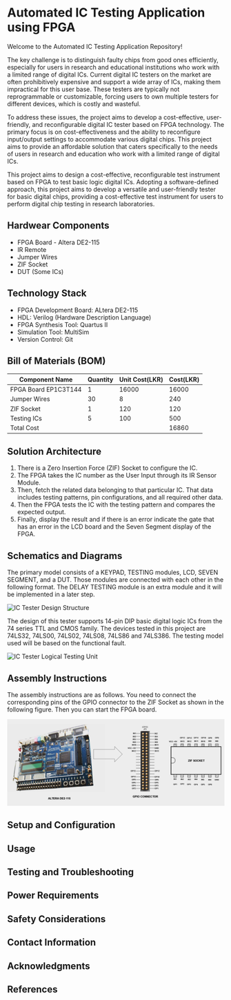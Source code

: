 # Automated IC Testing Application using FPGA

Welcome to the Automated IC Testing Application Repository!

The key challenge is to distinguish faulty chips from good ones efficiently, especially for users in research and educational institutions who work with a limited range of digital ICs. Current digital IC testers on the market are often prohibitively expensive and support a wide array of ICs, making them impractical for this user base. These testers are typically not reprogrammable or customizable, forcing users to own multiple testers for different devices, which is costly and wasteful.

To address these issues, the project aims to develop a cost-effective, user-friendly, and reconfigurable digital IC tester based on FPGA technology. The primary focus is on cost-effectiveness and the ability to reconfigure input/output settings to accommodate various digital chips. This project aims to provide an affordable solution that caters specifically to the needs of users in research and education who work with a limited range of digital ICs.

This project aims to design a cost-effective, reconfigurable test instrument based on FPGA to test basic logic digital ICs. Adopting a software-defined approach, this project aims to develop a versatile and user-friendly tester for basic digital chips, providing a cost-effective test instrument for users to perform digital chip testing in research laboratories.

## Hardwear Components

- FPGA Board - Altera DE2-115
- IR Remote
- Jumper Wires
- ZIF Socket
- DUT (Some ICs)

## Technology Stack

- FPGA Development Board: ALtera DE2-115
- HDL: Verilog (Hardware Description Language)
- FPGA Synthesis Tool: Quartus II
- Simulation Tool: MultiSim
- Version Control: Git

## Bill of Materials (BOM)

| Component Name       | Quantity | Unit Cost(LKR) | Cost(LKR) |
| -------------------- | -------- | -------------- | --------- |
| FPGA Board EP1C3T144 | 1        | 16000          | 16000     |
| Jumper Wires         | 30       | 8              | 240       |
| ZIF Socket           | 1        | 120            | 120       |
| Testing ICs          | 5        | 100            | 500       |
| Total Cost           |          |                | 16860     |

## Solution Architecture

1. There is a Zero Insertion Force (ZIF) Socket to configure the IC.
2. The FPGA takes the IC number as the User Input through its IR Sensor Module.
3. Then, fetch the related data belonging to that particular IC. That data includes testing patterns, pin configurations, and all required other data.
4. Then the FPGA tests the IC with the testing pattern and compares the expected output.
5. Finally, display the result and if there is an error indicate the gate that has an error in the LCD board and the Seven Segment display of the FPGA.

## Schematics and Diagrams

The primary model consists of a KEYPAD, TESTING modules, LCD, SEVEN SEGMENT, and a DUT. Those modules are connected with each other in the following format. The DELAY TESTING module is an extra module and it will be implemented in a later step.

![IC Tester Design Structure](https://github.com/cepdnaclk/e19-co227-Automatic-IC-Testing-Application-Using-FPGA/assets/78247019/5419e397-d831-40bb-a5a2-6d574031d537)

The design of this tester supports 14-pin DIP basic digital logic ICs from the 74 series TTL and CMOS family. The devices tested in this project are 74LS32, 74LS00, 74LS02, 74LS08, 74LS86 and 74LS386. The testing model used will be based on the functional fault.

![IC Tester Logical Testing Unit](https://github.com/cepdnaclk/e19-co227-Automatic-IC-Testing-Application-Using-FPGA/assets/78247019/31a4bdf2-bf59-4227-a770-b6412a20dc13)

## Assembly Instructions

The assembly instructions are as follows. You need to connect the corresponding pins of the GPIO connector to the ZIF Socket as shown in the following figure. Then you can start the FPGA board.

![Assembly Instructions](./images/assemly.png)

## Setup and Configuration

## Usage

## Testing and Troubleshooting

## Power Requirements

## Safety Considerations

## Contact Information

## Acknowledgments

## References
